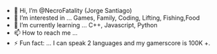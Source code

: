- 👋 Hi, I’m @NecroFatality (Jorge Santiago)
- 👀 I’m interested in ... Games, Family, Coding, Lifting, Fishing,Food
- 🌱 I’m currently learning ... C++, Javascript, Python
- 📫 How to reach me ... 
- ⚡ Fun fact: ... I can speak 2 languages and my gamerscore is 100K +. 

<!---
NecroFatality/NecroFatality is a ✨ special ✨ repository because its `README.md` (this file) appears on your GitHub profile.
You can click the Preview link to take a look at your changes.
--->
